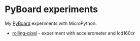 # PyBoard experiments

My [PyBoard](https://micropython.org) experiments with MicroPython.

* [rolling-pixel](https://github.com/osantana/pyboard/tree/master/rolling-pixel) - experiment with accelerometer and lcd160cr
